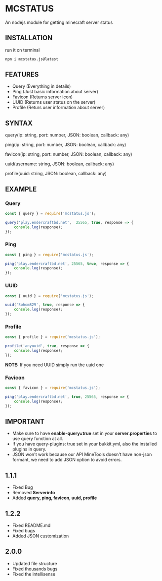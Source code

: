 # MCSTATUS

 An nodejs module for getting minecraft server status

## INSTALLATION

run it on terminal

```sh
npm i mcstatus.js@latest
```

## FEATURES

- Query (Everything in details)
- Ping (Just basic information about server)
- Favicon (Returns server icon)
- UUID (Returns user status on the server)
- Profile (Returs user information about server)

## SYNTAX

query(ip: string, port: number, JSON: boolean, callback: any)

ping(ip: string, port: number, JSON: boolean, callback: any)

favicon(ip: string, port: number, JSON: boolean, callback: any)

uuid(username: string, JSON: boolean, callback: any)

profile(uuid: string, JSON: boolean, callback: any)

## EXAMPLE

### Query

```js
const { query } = require('mcstatus.js');

query('play.endercraftbd.net',  25565, true, response => {
    console.log(response);
});
```

### Ping

```js
const { ping } = require('mcstatus.js');

ping('play.endercraftbd.net', 25565, true, response => {
    console.log(response);
});
```

### UUID

```js
const { uuid } = require('mcstatus.js');

uuid('Sohom829', true, response => {
    console.log(response);
});
```

### Profile

```js
const { profile } = require('mcstatus.js');

profile('anyuuid', true, response => {
    console.log(response);
});
```

**NOTE:** If you need UUID simply run the uuid one

### Favicon

```js
const { favicon } = require('mcstatus.js');

ping('play.endercraftbd.net', true, 25565, response => {
    console.log(response);
});
```

## IMPORTANT

- Make sure to have **enable-query=true** set in your **server.properties** to use query function at all.
- If you have query-plugins: true set in your bukkit.yml, also the installed plugins in query.
- JSON won't work because our API MineTools doesn't have non-json formant, we need to add JSON option to avoid errors.

## 1.1.1

- Fixed Bug
- Removed **Serverinfo**
- Added **query, ping, favicon, uuid, profile**

## 1.2.2

- Fixed README.md
- Fixed bugs
- Added JSON customization

## 2.0.0

- Updated file structure
- Fixed thousands bugs
- Fixed the intellisense
